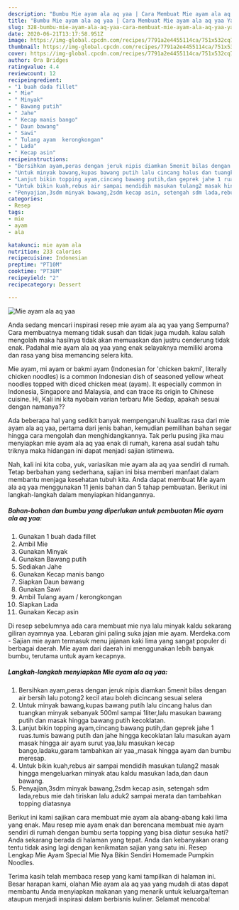 ```yaml
---
description: "Bumbu Mie ayam ala aq yaa | Cara Membuat Mie ayam ala aq yaa Yang Sedap"
title: "Bumbu Mie ayam ala aq yaa | Cara Membuat Mie ayam ala aq yaa Yang Sedap"
slug: 328-bumbu-mie-ayam-ala-aq-yaa-cara-membuat-mie-ayam-ala-aq-yaa-yang-sedap
date: 2020-06-21T13:17:58.951Z
image: https://img-global.cpcdn.com/recipes/7791a2e4455114ca/751x532cq70/mie-ayam-ala-aq-yaa-foto-resep-utama.jpg
thumbnail: https://img-global.cpcdn.com/recipes/7791a2e4455114ca/751x532cq70/mie-ayam-ala-aq-yaa-foto-resep-utama.jpg
cover: https://img-global.cpcdn.com/recipes/7791a2e4455114ca/751x532cq70/mie-ayam-ala-aq-yaa-foto-resep-utama.jpg
author: Ora Bridges
ratingvalue: 4.4
reviewcount: 12
recipeingredient:
- "1 buah dada fillet"
- " Mie"
- " Minyak"
- " Bawang putih"
- " Jahe"
- " Kecap manis bango"
- " Daun bawang"
- " Sawi"
- " Tulang ayam  kerongkongan"
- " Lada"
- " Kecap asin"
recipeinstructions:
- "Bersihkan ayam,peras dengan jeruk nipis diamkan 5menit bilas dengan air bersih lalu potong2 kecil atau boleh dicincang sesuai selera"
- "Untuk minyak bawang,kupas bawang putih lalu cincang halus dan tuangkan minyak sebanyak 500ml sampai 1liter,lalu masukan bawang putih dan masak hingga bawang putih kecoklatan."
- "Lanjut bikin topping ayam,cincang bawang putih,dan geprek jahe 1 ruas.tumis bawang putih dan jahe hingga kecoklatan lalu masukan ayam masak hingga air ayam surut yaa,lalu masukan kecap bango,ladaku,garam tambahkan air yaa,,masak hingga ayam dan bumbu meresap."
- "Untuk bikin kuah,rebus air sampai mendidih masukan tulang2 masak hingga mengeluarkan minyak atau kaldu masukan lada,dan daun bawang."
- "Penyajian,3sdm minyak bawang,2sdm kecap asin, setengah sdm lada,rebus mie dah tiriskan lalu aduk2 sampai merata dan tambahkan topping diatasnya"
categories:
- Resep
tags:
- mie
- ayam
- ala

katakunci: mie ayam ala 
nutrition: 233 calories
recipecuisine: Indonesian
preptime: "PT10M"
cooktime: "PT38M"
recipeyield: "2"
recipecategory: Dessert

---
```



![Mie ayam ala aq yaa](https://img-global.cpcdn.com/recipes/7791a2e4455114ca/751x532cq70/mie-ayam-ala-aq-yaa-foto-resep-utama.jpg)

Anda sedang mencari inspirasi resep mie ayam ala aq yaa yang Sempurna? Cara membuatnya memang tidak susah dan tidak juga mudah. kalau salah mengolah maka hasilnya tidak akan memuaskan dan justru cenderung tidak enak. Padahal mie ayam ala aq yaa yang enak selayaknya memiliki aroma dan rasa yang bisa memancing selera kita.

Mie ayam, mi ayam or bakmi ayam (Indonesian for &#39;chicken bakmi&#39;, literally chicken noodles) is a common Indonesian dish of seasoned yellow wheat noodles topped with diced chicken meat (ayam). It especially common in Indonesia, Singapore and Malaysia, and can trace its origin to Chinese cuisine. Hi, Kali ini kita nyobain varian terbaru Mie Sedap, apakah sesuai dengan namanya??

Ada beberapa hal yang sedikit banyak mempengaruhi kualitas rasa dari mie ayam ala aq yaa, pertama dari jenis bahan, kemudian pemilihan bahan segar hingga cara mengolah dan menghidangkannya. Tak perlu pusing jika mau menyiapkan mie ayam ala aq yaa enak di rumah, karena asal sudah tahu triknya maka hidangan ini dapat menjadi sajian istimewa.


Nah, kali ini kita coba, yuk, variasikan mie ayam ala aq yaa sendiri di rumah. Tetap berbahan yang sederhana, sajian ini bisa memberi manfaat dalam membantu menjaga kesehatan tubuh kita. Anda dapat membuat Mie ayam ala aq yaa menggunakan 11 jenis bahan dan 5 tahap pembuatan. Berikut ini langkah-langkah dalam menyiapkan hidangannya.

<!--inarticleads1-->

##### Bahan-bahan dan bumbu yang diperlukan untuk pembuatan Mie ayam ala aq yaa:

1. Gunakan 1 buah dada fillet
1. Ambil  Mie
1. Gunakan  Minyak
1. Gunakan  Bawang putih
1. Sediakan  Jahe
1. Gunakan  Kecap manis bango
1. Siapkan  Daun bawang
1. Gunakan  Sawi
1. Ambil  Tulang ayam / kerongkongan
1. Siapkan  Lada
1. Gunakan  Kecap asin


Di resep sebelumnya ada cara membuat mie nya lalu minyak kaldu sekarang giliran ayamnya yaa. Lebaran gini paling suka jajan mie ayam. Merdeka.com - Sajian mie ayam termasuk menu jajanan kaki lima yang sangat populer di berbagai daerah. Mie ayam dari daerah ini menggunakan lebih banyak bumbu, terutama untuk ayam kecapnya. 

<!--inarticleads2-->

##### Langkah-langkah menyiapkan Mie ayam ala aq yaa:

1. Bersihkan ayam,peras dengan jeruk nipis diamkan 5menit bilas dengan air bersih lalu potong2 kecil atau boleh dicincang sesuai selera
1. Untuk minyak bawang,kupas bawang putih lalu cincang halus dan tuangkan minyak sebanyak 500ml sampai 1liter,lalu masukan bawang putih dan masak hingga bawang putih kecoklatan.
1. Lanjut bikin topping ayam,cincang bawang putih,dan geprek jahe 1 ruas.tumis bawang putih dan jahe hingga kecoklatan lalu masukan ayam masak hingga air ayam surut yaa,lalu masukan kecap bango,ladaku,garam tambahkan air yaa,,masak hingga ayam dan bumbu meresap.
1. Untuk bikin kuah,rebus air sampai mendidih masukan tulang2 masak hingga mengeluarkan minyak atau kaldu masukan lada,dan daun bawang.
1. Penyajian,3sdm minyak bawang,2sdm kecap asin, setengah sdm lada,rebus mie dah tiriskan lalu aduk2 sampai merata dan tambahkan topping diatasnya


Berikut ini kami sajikan cara membuat mie ayam ala abang-abang kaki lima yang enak. Mau resep mie ayam enak dan berencana membuat mie ayam sendiri di rumah dengan bumbu serta topping yang bisa diatur sesuka hati? Anda sekarang berada di halaman yang tepat. Anda dan kebanyakan orang tentu tidak asing lagi dengan kenikmatan sajian yang satu ini. Resep Lengkap Mie Ayam Special Mie Nya Bikin Sendiri Homemade Pumpkin Noodles. 

Terima kasih telah membaca resep yang kami tampilkan di halaman ini. Besar harapan kami, olahan Mie ayam ala aq yaa yang mudah di atas dapat membantu Anda menyiapkan makanan yang menarik untuk keluarga/teman ataupun menjadi inspirasi dalam berbisnis kuliner. Selamat mencoba!
